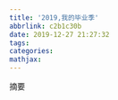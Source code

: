 ```yaml
---
title: '2019,我的毕业季'
abbrlink: c2b1c30b
date: 2019-12-27 21:27:32
tags:
categories:
mathjax:
---
```

摘要
>

<!--more-->